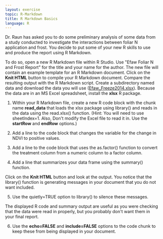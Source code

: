 ```yaml
---
layout: exercise
topic: R-Markdown
title: R Markdown Basics
language: R
---
```


Dr. Raun has asked you to do some preliminary analysis of some data from a study
conducted to investigate the interactions between foliar N application and
frost.  You decide to put some of your new R skills to use and produce the
report using R Markdown.

To do so, open a new R Markdown file within R Studio.  Use "Efaw Foliar N and
Frost Report" for the title and your name for the author.  The new file will
contain an example template for an R Markdown document. Click on the
**Knit HTML** button to compile your R Markdown document.  Compare the
resulting output with the R Markdown script.  Create a subdirectory named data
and download the data you will use
([Efaw_Freeze2014.xlsx](http://nue.okstate.edu/Experiment_Stations/Efaw_Freeze2014.xlsx)). 
Because the data are in an MS Excel spreadsheet, install the **xlsx** R package.

1. Within your R Markdown file, create a new R code block with the chunk name
**read_data** that loads the xlsx package using library() and reads in the data
 using the read.xlsx() function.  (Hint: You will need to use sheetIndex=1.
Also, Don't modify the Excel file to read it in.  Use the **startRow** and
**endRow** options.)

2. Add a line to the code block that changes the variable for the change in NDVI to positive values.

3. Add a line to the code block that uses the as.factor() function to convert
the treatment column from a numeric column to a factor column.

4. Add a line that summarizes your data frame using the summary() function.

Click on the **Knit HTML** button and look at the output.  You notice that
the library() function is generating messages in your document that you do not
want included.

5. Use the quietly=TRUE option to library() to silence these messages.

The displayed  R code and summary output are useful as you were checking that
the data were read in properly, but you probably don't want them in your final
report.

6. Use the **echo=FALSE** and **include=FALSE** options to the code chunk to
keep these from being displayed in your document.